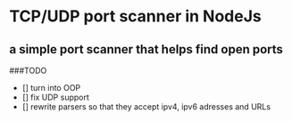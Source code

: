 # TCP/UDP port scanner in NodeJs

## a simple port scanner that helps find open ports

###TODO
- [] turn into OOP
- [] fix UDP support
- [] rewrite parsers so that they accept ipv4, ipv6 adresses and URLs
